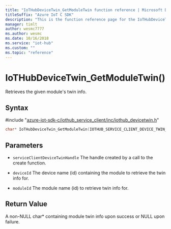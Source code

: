 ```yaml
---                             
title: "IoTHubDeviceTwin_GetModuleTwin function reference | Microsoft Docs" 
titleSuffix: "Azure IoT C SDK"            
description: "This is the function reference page for the IoTHubDeviceTwin_GetModuleTwin() function in the Azure IoT C SDK. This SDK is used with Azure IoT Hub and Azure IoT Hub Device Provisioning Service"            
manager: timlt                 
author: wesmc7777              
ms.author: wesmc               
ms.date: 10/16/2018                    
ms.service: "iot-hub"             
ms.custom: ""                
ms.topic: "reference"        
---                            
```


# IoTHubDeviceTwin_GetModuleTwin()

Retrieves the given module's twin info.

## Syntax

\#include "[azure-iot-sdk-c/iothub_service_client/inc/iothub_devicetwin.h](../iothub-devicetwin-h.md)"  
```C
char* IoTHubDeviceTwin_GetModuleTwin(IOTHUB_SERVICE_CLIENT_DEVICE_TWIN_HANDLE  C2);
```

## Parameters
* `serviceClientDeviceTwinHandle` The handle created by a call to the create function. 

* `deviceId` The device name (id) containing the module to retrieve the twin info for. 

* `moduleId` The module name (id) to retrieve twin info for.

## Return Value
A non-NULL char* containing module twin info upon success or NULL upon failure.

